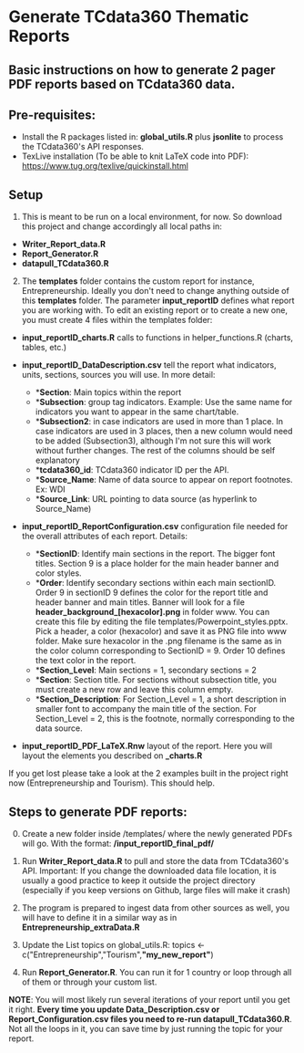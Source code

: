 # Generate TCdata360 Thematic Reports 

## Basic instructions on how to generate 2 pager PDF reports based on TCdata360 data. 

## Pre-requisites:

- Install the R packages listed in: **global_utils.R** plus **jsonlite** to process the TCdata360's API responses.
- TexLive installation (To be able to knit LaTeX code into PDF): <https://www.tug.org/texlive/quickinstall.html>

## Setup

1. This is meant to be run on a local environment, for now. So download this project and change accordingly all local paths in:

- **Writer_Report_data.R**
- **Report_Generator.R**
- **datapull_TCdata360.R**

2. The **templates** folder contains the custom report for instance, Entrepreneurship. Ideally you don't need to change anything outside of this **templates** folder. The parameter **input_reportID** defines what report you are working with. To edit an existing report or to create a new one, you must create 4 files within the templates folder:
  
  - **input_reportID_charts.R** calls to functions in helper_functions.R (charts, tables, etc.)
  - **input_reportID_DataDescription.csv** tell the report what indicators, units, sections, sources you will use. In more detail:
  
    - ***Section**: Main topics within the report
    - ***Subsection**: group tag indicators. Example: Use the same name for indicators you want to appear in the same chart/table. 
    - ***Subsection2**: in case indicators are used in more than 1 place. In case indicators are used in 3 places, then a new column would need to be added (Subsection3), although I'm not sure this will work without further changes. The rest of the columns should be self explanatory
    - ***tcdata360_id**: TCdata360 indicator ID per the API.
    - ***Source_Name**: Name of data source to appear on report footnotes. Ex: WDI 
    - ***Source_Link**: URL pointing to data source (as hyperlink to Source_Name)

  - **input_reportID_ReportConfiguration.csv** configuration file needed for the overall attributes of each report. Details:

    - ***SectionID**: Identify main sections in the report. The bigger font titles. Section 9 is a place holder for the main header banner and color styles.
    - ***Order**: Identify secondary sections within each main sectionID. Order 9 in sectionID 9 defines the color for the report title and header banner and main titles. Banner will look for a file **header_background_[hexacolor].png** in folder www. You can create this file by editing the file templates/Powerpoint_styles.pptx. Pick a header, a color (hexacolor) and save it as PNG file into www folder. Make sure hexacolor in the .png filename is the same as in the color column corresponding to SectionID = 9. 
Order 10 defines the text color in the report.
    - ***Section_Level**: Main sections = 1, secondary sections = 2
    - ***Section**: Section title. For sections without subsection title, you must create a new row and leave this column empty. 
    - ***Section_Description**: For Section_Level = 1, a short description in smaller font to accompany the main title of the section. For Section_Level = 2, this is the footnote, normally corresponding to the data source.

  - **input_reportID_PDF_LaTeX.Rnw** layout of the report. Here you will layout the elements you described on **_charts.R** 

If you get lost please take a look at the 2 examples built in the project right now (Entrepreneurship and Tourism). This should help.

## Steps to generate PDF reports:

0. Create a new folder inside /templates/ where the newly generated PDFs will go. With the format: **/input_reportID_final_pdf/**

1. Run **Writer_Report_data.R** to pull and store the data from TCdata360's API. Important: If you change the downloaded data file location, it is usually a good practice to keep it outside the project directory (especially if you keep versions on Github, large files will make it crash)

2. The program is prepared to ingest data from other sources as well, you will have to define it in a similar way as in **Entrepreneurship_extraData.R**
  
  3. Update the List topics on global_utils.R:
  topics <- c("Entrepreneurship","Tourism",**"my_new_report"**)

4. Run **Report_Generator.R**. You can run it for 1 country or loop through all of them or through your custom list. 

**NOTE**: You will most likely run several iterations of your report until you get it right. **Every time you update Data_Description.csv or Report_Configuration.csv files you need to re-run datapull_TCdata360.R**. Not all the loops in it, you can save time by just running the topic for your report. 


